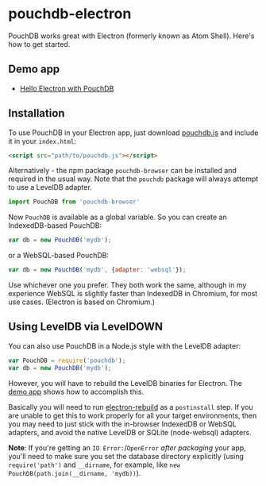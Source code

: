 # pouchdb-electron

PouchDB works great with Electron (formerly known as Atom Shell). Here's how to get started.

## Demo app

* [Hello Electron with PouchDB](https://github.com/nolanlawson/hello-electron-with-pouchdb)

## Installation

To use PouchDB in your Electron app, just download [pouchdb.js](http://pouchdb.com/guides/setup-pouchdb.html) and include it in your `index.html`:

```html
<script src="path/to/pouchdb.js"></script>
```

Alternatively - the npm package `pouchdb-browser` can be installed and required in the usual way. Note that the `pouchdb` package will always attempt to use a LevelDB adapter.

```js
import PouchDB from 'pouchdb-browser' 
```

Now `PouchDB` is available as a global variable. So you can create an IndexedDB-based PouchDB:

```js
var db = new PouchDB('mydb');
```

or a WebSQL-based PouchDB:

```js
var db = new PouchDB('mydb', {adapter: 'websql'});
```

Use whichever one you prefer. They both work the same, although in my experience WebSQL is slightly faster than IndexedDB in Chromium, for most use cases. (Electron is based on Chromium.)

## Using LevelDB via LevelDOWN



You can also use PouchDB in a Node.js style with the LevelDB adapter:

```js
var PouchDB = require('pouchdb');
var db = new PouchDB('mydb');
```

However, you will have to rebuild the LevelDB binaries for Electron. The [demo app](https://github.com/nolanlawson/hello-electron-with-pouchdb) shows how to accomplish this.

Basically you will need to run [electron-rebuild](https://github.com/paulcbetts/electron-rebuild) as a `postinstall` step. If you are unable to get this to work properly for all your target environments, then you may need to just stick with the in-browser IndexedDB or WebSQL adapters, and avoid the native LevelDB or SQLite (node-websql) adapters.

**Note**: If you're getting an `IO Error:`/`OpenError` _after packaging_ your app, you'll need to make sure you set the database directory explicitly (using `require('path')` and `__dirname`, for example, like `new PouchDB(path.join(__dirname, 'mydb))`).
